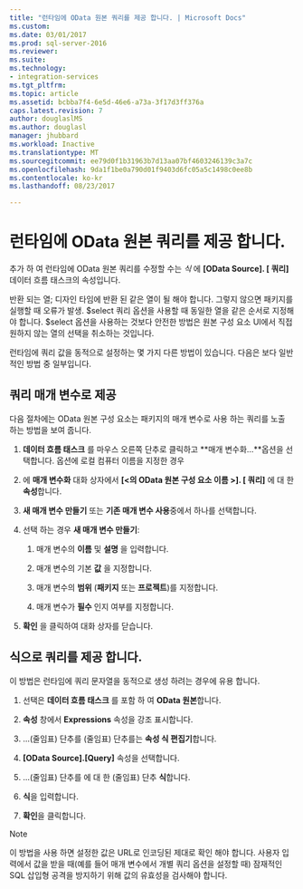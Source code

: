 ```yaml
---
title: "런타임에 OData 원본 쿼리를 제공 합니다. | Microsoft Docs"
ms.custom: 
ms.date: 03/01/2017
ms.prod: sql-server-2016
ms.reviewer: 
ms.suite: 
ms.technology:
- integration-services
ms.tgt_pltfrm: 
ms.topic: article
ms.assetid: bcbba7f4-6e5d-46e6-a73a-3f17d3ff376a
caps.latest.revision: 7
author: douglaslMS
ms.author: douglasl
manager: jhubbard
ms.workload: Inactive
ms.translationtype: MT
ms.sourcegitcommit: ee79d0f1b31963b7d13aa07bf4603246139c3a7c
ms.openlocfilehash: 9da1f1be0a790d01f9403d6fc05a5c1498c0ee8b
ms.contentlocale: ko-kr
ms.lasthandoff: 08/23/2017

---
```

# <a name="provide-an-odata-source-query-at-runtime"></a>런타임에 OData 원본 쿼리를 제공 합니다.
 추가 하 여 런타임에 OData 원본 쿼리를 수정할 수는 *식* 에 **[OData Source]. [ 쿼리]** 데이터 흐름 태스크의 속성입니다.  
  
 반환 되는 열; 디자인 타임에 반환 된 같은 열이 될 해야 합니다. 그렇지 않으면 패키지를 실행할 때 오류가 발생. $select 쿼리 옵션을 사용할 때 동일한 열을 같은 순서로 지정해야 합니다. $select 옵션을 사용하는 것보다 안전한 방법은 원본 구성 요소 UI에서 직접 원하지 않는 열의 선택을 취소하는 것입니다.  
  
 런타임에 쿼리 값을 동적으로 설정하는 몇 가지 다른 방법이 있습니다. 다음은 보다 일반적인 방법 중 일부입니다.  
  
## <a name="provide-the-query-as-a-parameter"></a>쿼리 매개 변수로 제공  
 다음 절차에는 OData 원본 구성 요소는 패키지의 매개 변수로 사용 하는 쿼리를 노출 하는 방법을 보여 줍니다.  
  
1.  **데이터 흐름 태스크** 를 마우스 오른쪽 단추로 클릭하고 **매개 변수화…**옵션을 선택합니다. 옵션에 로컬 컴퓨터 이름을 지정한 경우  
  
2.  에 **매개 변수화** 대화 상자에서 **[\<의 OData 원본 구성 요소 이름 >]. [ 쿼리]** 에 대 한 **속성**합니다.  
  
3.  **새 매개 변수 만들기** 또는 **기존 매개 변수 사용**중에서 하나를 선택합니다.  
  
4.  선택 하는 경우 **새 매개 변수 만들기**:  
  
    1.  매개 변수의 **이름** 및 **설명** 을 입력합니다.  
  
    2.  매개 변수의 기본 **값** 을 지정합니다.  
  
    3.  매개 변수의 **범위** (**패키지** 또는 **프로젝트**)를 지정합니다.  
  
    4.  매개 변수가 **필수** 인지 여부를 지정합니다.  
  
5.  **확인** 을 클릭하여 대화 상자를 닫습니다.  
  
## <a name="provide-the-query-with-an-expression"></a>식으로 쿼리를 제공 합니다.
 이 방법은 런타임에 쿼리 문자열을 동적으로 생성 하려는 경우에 유용 합니다.
  
1.  선택은 **데이터 흐름 태스크** 를 포함 하 여 **OData 원본**합니다.  
  
2.  **속성** 창에서 **Expressions** 속성을 강조 표시합니다.  
  
3.  …(줄임표) 단추를 (줄임표) 단추를는 **속성 식 편집기**합니다.  
  
4.  **[OData Source].[Query]** 속성을 선택합니다.  
  
5.  …(줄임표) 단추를 에 대 한 (줄임표) 단추 **식**합니다.  
  
6.  **식**을 입력합니다.  
  
7.  **확인**을 클릭합니다.  
  
> [!NOTE]  
> 이 방법을 사용 하면 설정한 값은 URL로 인코딩된 제대로 확인 해야 합니다. 사용자 입력에서 값을 받을 때(예를 들어 매개 변수에서 개별 쿼리 옵션을 설정할 때) 잠재적인 SQL 삽입형 공격을 방지하기 위해 값의 유효성을 검사해야 합니다.  
  
  

